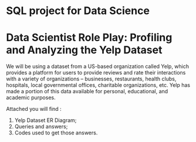 # SQL project for Data Science
# Data Scientist Role Play: Profiling and Analyzing the Yelp Dataset

We will be using a dataset from a US-based organization called Yelp, which provides a platform for users to provide reviews and rate their interactions with a variety of organizations – businesses, restaurants, health clubs, hospitals, local governmental offices, charitable organizations, etc. 
Yelp has made a portion of this data available for personal, educational, and academic purposes.

Attached you will find :

1. Yelp Dataset ER Diagram;
2. Queries and answers;
3. Codes used to get those answers.
